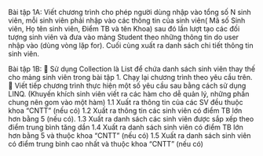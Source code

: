 Bài tập 1A: Viết chương trình cho phép người dùng nhập vào tổng số N sinh viên, mỗi sinh viên phải nhập vào các thông tin của sinh viên( Mã số Sinh viên, Họ tên sinh viên, Điểm TB và tên  Khoa) sau đó lần lượt tạo các đối tượng sinh viên và đưa vào mảng Student theo những thông tin  do user nhập vào (dùng vòng lặp for). Cuối cùng xuất ra danh sách chi tiết thông tin sinh viên.

Bài tập 1B: 
 Sử dụng Collection là List để chứa danh sách sinh viên thay thế cho mảng sinh viên trong bài 
tập 1. Chạy lại chương trình theo yêu cầu trên.
 Viết tiếp chương trình thực hiện một số yêu cầu sau bằng cách sử dụng LINQ. (Khuyến khích 
sinh viên viết ra các hàm cho dễ quản lý, những phần chung nên gom vào một hàm)
    1.1 Xuất ra thông tin của các SV đều thuộc khoa “CNTT” (nếu có)
    1.2 Xuất ra thông tin các sinh viên có điểm TB lớn hơn bằng 5 (nếu có).
    1.3 Xuất ra danh sách các sinh viên được sắp xếp theo điểm trung bình tăng dần
    1.4 Xuất ra danh sách sinh viên có điểm TB lớn hơn bằng 5 và thuộc khoa “CNTT” (nếu có)
    1.5 Xuất ra danh sách sinh viên có điểm trung bình cao nhất và thuộc khoa “CNTT” (nếu có)
